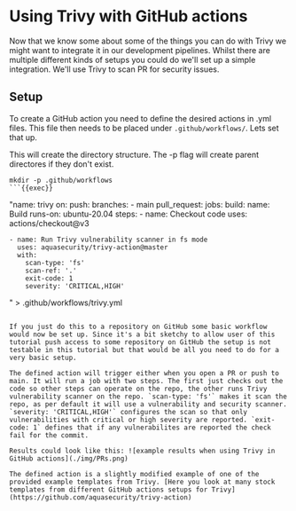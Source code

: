 # Using Trivy with GitHub actions

Now that we know some about some of the things you can do with Trivy we might want to integrate it in our development pipelines. Whilst there are multiple different kinds of setups you could do we'll set up a simple integration. We'll use Trivy to scan PR for security issues. 

## Setup

To create a GitHub action you need to define the desired actions in .yml files. This file then needs to be placed under `.github/workflows/`. Lets set that up.

This will create the directory structure. The -p flag will create parent directores if they don't exist.
```
mkdir -p .github/workflows
```{{exec}}

```
"name: trivy
on:
  push:
    branches:
    - main
  pull_request:
jobs:
  build:
    name: Build
    runs-on: ubuntu-20.04
    steps:
    - name: Checkout code
      uses: actions/checkout@v3

    - name: Run Trivy vulnerability scanner in fs mode
      uses: aquasecurity/trivy-action@master
      with:
        scan-type: 'fs'
        scan-ref: '.'
        exit-code: 1
        severity: 'CRITICAL,HIGH'
" > .github/workflows/trivy.yml
```{{exec}}

If you just do this to a repository on GitHub some basic workflow would now be set up. Since it's a bit sketchy to allow user of this tutorial push access to some repository on GitHub the setup is not testable in this tutorial but that would be all you need to do for a very basic setup.

The defined action will trigger either when you open a PR or push to main. It will run a job with two steps. The first just checks out the code so other steps can operate on the repo, the other runs Trivy vulnerability scanner on the repo. `scan-type: 'fs'` makes it scan the repo, as per default it will use a vulnerability and security scanner. `severity: 'CRITICAL,HIGH'` configures the scan so that only vulnerabilities with critical or high severity are reported. `exit-code: 1` defines that if any vulnerabilites are reported the check fail for the commit.

Results could look like this: ![example results when using Trivy in GitHub actions](./img/PRs.png)

The defined action is a slightly modified example of one of the provided example templates from Trivy. [Here you look at many stock templates from different GitHub actions setups for Trivy](https://github.com/aquasecurity/trivy-action)
